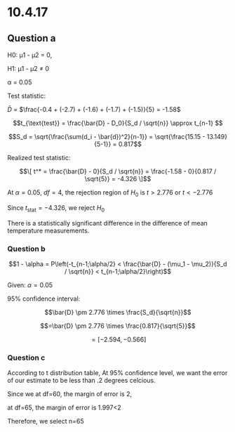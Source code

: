 # 10.4.17

## Question a

H0: μ1 - μ2 = 0,

H1: μ1 - μ2 ≠ 0

α = 0.05

Test statistic: 

$\bar{D}$ = $\frac{-0.4 + (-2.7) + (-1.6) + (-1.7) + (-1.5)}{5} = -1.58$

$$t_{\text{test}} = \frac{\bar{D} - D_0}{S_d / \sqrt{n}} \approx t_{n-1} $$

$$S_d = \sqrt{\frac{\sum(d_i - \bar{d})^2}{n-1}} = \sqrt{\frac{15.15 - 13.149}{5-1}} = 0.817$$

Realized test statistic:


$$\[ t^* = \frac{\bar{D} - 0}{S_d / \sqrt{n}} = \frac{-1.58 - 0}{0.817 / \sqrt{5}} = -4.326 \]$$

At $\alpha = 0.05$, $df=4$, the rejection region of $H_0$ is $t > 2.776$ or $t < -2.776$

Since $t_{\text{stat}} = -4.326$, we reject $H_0$

There is a statistically significant difference in the difference of mean temperature measurements.


### Question b

$$1 - \alpha = P\left(-t_{n-1;\alpha/2} < \frac{\bar{D} - (\mu_1 - \mu_2)}{S_d / \sqrt{n}} < t_{n-1;\alpha/2}\right)$$

Given: $\alpha = 0.05$

95% confidence interval: 

$$\bar{D} \pm 2.776 \times \frac{S_d}{\sqrt{n}}$$

$$=\bar{D} \pm 2.776 \times \frac{0.817}{\sqrt{5}}$$

$$= [-2.594, -0.566]$$

### Question c

According to t distribution table, At 95% confidence level, we want the error of our estimate to be less than .2 degrees celcious.

Since we at df=60, the margin of error is 2, 

at df=65, the margin of error is 1.997<2

Therefore, we select n=65
